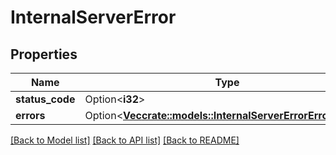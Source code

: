 # InternalServerError

## Properties

Name | Type | Description | Notes
------------ | ------------- | ------------- | -------------
**status_code** | Option<**i32**> |  | [optional]
**errors** | Option<[**Vec<crate::models::InternalServerErrorErrorsInner>**](internalServerError_errors_inner.md)> |  | [optional]

[[Back to Model list]](../README.md#documentation-for-models) [[Back to API list]](../README.md#documentation-for-api-endpoints) [[Back to README]](../README.md)


